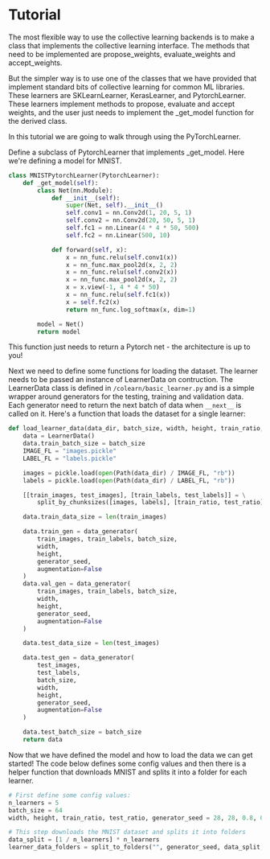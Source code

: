 # Tutorial

The most flexible way to use the collective learning backends is to make a class that implements
the collective learning interface. The methods that need to be implemented are propose_weights, evaluate_weights and accept_weights. 

But the simpler way is to use one of the classes that we have provided that implement 
standard bits of collective learning for common ML libraries. These learners are SKLearnLearner, 
KerasLearner, and PytorchLearner. These learners implement methods to propose, evaluate and accept weights, 
and the user just needs to implement the _get_model function for the derived class.  

In this tutorial we are going to walk through using the PyTorchLearner.  

Define a subclass of PytorchLearner that implements _get_model. Here we're defining a model for MNIST.

```python
class MNISTPytorchLearner(PytorchLearner):
    def _get_model(self):
        class Net(nn.Module):
            def __init__(self):
                super(Net, self).__init__()
                self.conv1 = nn.Conv2d(1, 20, 5, 1)
                self.conv2 = nn.Conv2d(20, 50, 5, 1)
                self.fc1 = nn.Linear(4 * 4 * 50, 500)
                self.fc2 = nn.Linear(500, 10)

            def forward(self, x):
                x = nn_func.relu(self.conv1(x))
                x = nn_func.max_pool2d(x, 2, 2)
                x = nn_func.relu(self.conv2(x))
                x = nn_func.max_pool2d(x, 2, 2)
                x = x.view(-1, 4 * 4 * 50)
                x = nn_func.relu(self.fc1(x))
                x = self.fc2(x)
                return nn_func.log_softmax(x, dim=1)

        model = Net()
        return model
```

This function just needs to return a Pytorch net - the architecture is up to you!

Next we need to define some functions for loading the dataset. The learner needs to be passed an instance of LearnerData
on contruction. The LearnerData class is defined in `/colearn/basic_learner.py` 
and is a simple wrapper around generators for the testing, training and validation data.
Each generator need to return the next batch of data when `__next__` is called on it.
Here's a function that loads the dataset for a single learner:
```python
def load_learner_data(data_dir, batch_size, width, height, train_ratio, test_ratio, generator_seed):
    data = LearnerData()
    data.train_batch_size = batch_size
    IMAGE_FL = "images.pickle"
    LABEL_FL = "labels.pickle"

    images = pickle.load(open(Path(data_dir) / IMAGE_FL, "rb"))
    labels = pickle.load(open(Path(data_dir) / LABEL_FL, "rb"))

    [[train_images, test_images], [train_labels, test_labels]] = \
        split_by_chunksizes([images, labels], [train_ratio, test_ratio])

    data.train_data_size = len(train_images)

    data.train_gen = data_generator(
        train_images, train_labels, batch_size,
        width,
        height,
        generator_seed,
        augmentation=False
    )
    data.val_gen = data_generator(
        train_images, train_labels, batch_size,
        width,
        height,
        generator_seed,
        augmentation=False
    )

    data.test_data_size = len(test_images)

    data.test_gen = data_generator(
        test_images,
        test_labels,
        batch_size,
        width,
        height,
        generator_seed,
        augmentation=False
    )

    data.test_batch_size = batch_size
    return data
```

Now that we have defined the model and how to load the data we can get started! 
The code below defines some config values and then there is a helper function that downloads MNIST and splits it into a folder for each learner.
```python
# First define some config values:
n_learners = 5
batch_size = 64
width, height, train_ratio, test_ratio, generator_seed = 28, 28, 0.8, 0.2, 42

# This step downloads the MNIST dataset and splits it into folders
data_split = [1 / n_learners] * n_learners
learner_data_folders = split_to_folders("", generator_seed, data_split, n_learners)
```
